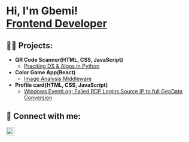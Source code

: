 <h1>Hi, I'm Gbemi! <br/><a href="https://github.com/gbemio">Frontend Developer</a></h1>

<h2>👨‍💻 Projects:</h2>

- <b>QR Code Scanner(HTML, CSS, JavaScript)</b>
  - [Praciting DS & Algos in Python](https://github.com/joshmadakor1/Algorithms-Practice)
- <b>Color Game App(React)</b>
  - [Image Analysis Middleware](https://github.com/joshmadakor1/4chan-Image-Analysis-Middleware-C964) 
- <b>Profile card(HTML, CSS, JavaScript)</b>
  - [Windows EventLog: Failed RDP Logins Source IP to full GeoData Conversion](https://github.com/joshmadakor1/Sentinel-Lab)

<h2> 🤳 Connect with me:</h2>

[<img align="left" alt="JoshMadakor | LinkedIn" width="22px" src="https://cdn.jsdelivr.net/npm/simple-icons@v3/icons/linkedin.svg" />][linkedin]

[linkedin]: https://www.linkedin.com/in/gbemisola-odukoya-23a084332?/

<!--
**joshmadakor1/joshmadakor1** is a ✨ _special_ ✨ repository because its `README.md` (this file) appears on your GitHub profile.

Here are some ideas to get you started:

- 🔭 I’m currently working on ...
- 🌱 I’m currently learning ...
- 👯 I’m looking to collaborate on ...
- 🤔 I’m looking for help with ...
- 💬 Ask me about ...
- 📫 How to reach me: ...
- 😄 Pronouns: ...
- ⚡ Fun fact: ...
-->
<!--
**gbemio/gbemio** is a ✨ _special_ ✨ repository because its `README.md` (this file) appears on your GitHub profile.

Here are some ideas to get you started:

- 🔭 I’m currently working on ...
- 🌱 I’m currently learning ...
- 👯 I’m looking to collaborate on ...
- 🤔 I’m looking for help with ...
- 💬 Ask me about ...
- 📫 How to reach me: ...
- 😄 Pronouns: ...
- ⚡ Fun fact: ...
-->
